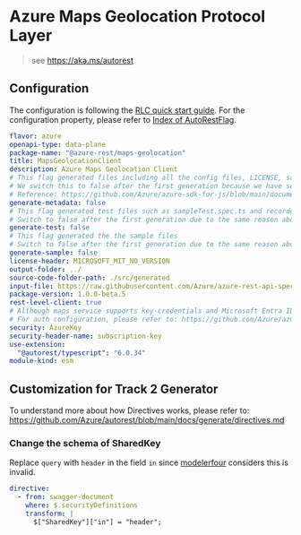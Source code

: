 # Azure Maps Geolocation Protocol Layer

> see https://aka.ms/autorest

## Configuration

The configuration is following the [RLC quick start guide](https://github.com/Azure/azure-sdk-for-js/blob/main/documentation/RLC-quickstart.md).
For the configuration property, please refer to [Index of AutoRestFlag](https://github.com/Azure/autorest/blob/main/docs/generate/flags.md).

```yaml
flavor: azure
openapi-type: data-plane
package-name: "@azure-rest/maps-geolocation"
title: MapsGeolocationClient
description: Azure Maps Geolocation Client
# This flag generated files including all the config files, LICENSE, sample.env, and package.json.
# We switch this to false after the first generation because we have some manual changes in these files and don't want them get overwrite.
# Reference: https://github.com/Azure/azure-sdk-for-js/blob/main/documentation/RLC-quickstart.md#how-to-generate-rlc
generate-metadata: false
# This flag generated test files such as sampleTest.spec.ts and recordedClient.ts.
# Switch to false after the first generation due to the same reason above.
generate-test: false
# This flag generated the the sample files
# Switch to false after the first generation due to the same reason above.
generate-sample: false
license-header: MICROSOFT_MIT_NO_VERSION
output-folder: ../
source-code-folder-path: ./src/generated
input-file: https://raw.githubusercontent.com/Azure/azure-rest-api-specs/main/specification/maps/data-plane/Geolocation/preview/1.0/geolocation.json
package-version: 1.0.0-beta.5
rest-level-client: true
# Although maps service supports key-credentials and Microsoft Entra ID, maps service requires header "ms-x-client-id", which is different from the standard Microsoft Entra ID, so we don't generate Microsoft Entra ID code and implement ourselves.
# For auth configuration, please refer to: https://github.com/Azure/azure-sdk-for-js/blob/main/documentation/RLC-quickstart.md#how-to-configure-authentication
security: AzureKey
security-header-name: subscription-key
use-extension:
  "@autorest/typescript": "6.0.34"
module-kind: esm
```

## Customization for Track 2 Generator

To understand more about how Directives works, please refer to: https://github.com/Azure/autorest/blob/main/docs/generate/directives.md

### Change the schema of SharedKey

Replace `query` with `header` in the field `in` since [modelerfour](https://github.com/Azure/autorest/tree/main/packages/extensions/modelerfour) considers this is invalid.

```yaml
directive:
  - from: swagger-document
    where: $.securityDefinitions
    transform: |
      $["SharedKey"]["in"] = "header";
```
